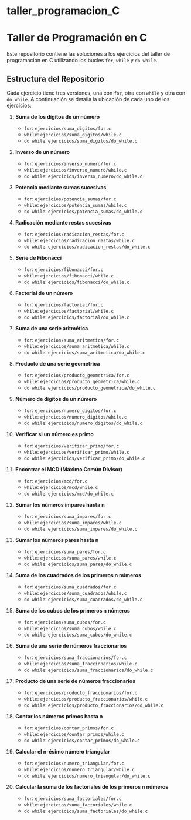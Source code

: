 # taller_programacion_C
# Taller de Programación en C
Este repositorio contiene las soluciones a los ejercicios del taller de programación en C utilizando los bucles `for`, `while` y `do while`.

## Estructura del Repositorio
Cada ejercicio tiene tres versiones, una con `for`, otra con `while` y otra con `do while`. A continuación se detalla la ubicación de cada uno de los ejercicios:

1. **Suma de los dígitos de un número**
   - `for`: `ejercicios/suma_digitos/for.c`
   - `while`: `ejercicios/suma_digitos/while.c`
   - `do while`: `ejercicios/suma_digitos/do_while.c`

2. **Inverso de un número**
   - `for`: `ejercicios/inverso_numero/for.c`
   - `while`: `ejercicios/inverso_numero/while.c`
   - `do while`: `ejercicios/inverso_numero/do_while.c`

3. **Potencia mediante sumas sucesivas**
   - `for`: `ejercicios/potencia_sumas/for.c`
   - `while`: `ejercicios/potencia_sumas/while.c`
   - `do while`: `ejercicios/potencia_sumas/do_while.c`

4. **Radicación mediante restas sucesivas**
   - `for`: `ejercicios/radicacion_restas/for.c`
   - `while`: `ejercicios/radicacion_restas/while.c`
   - `do while`: `ejercicios/radicacion_restas/do_while.c`

5. **Serie de Fibonacci**
   - `for`: `ejercicios/fibonacci/for.c`
   - `while`: `ejercicios/fibonacci/while.c`
   - `do while`: `ejercicios/fibonacci/do_while.c`

6. **Factorial de un número**
   - `for`: `ejercicios/factorial/for.c`
   - `while`: `ejercicios/factorial/while.c`
   - `do while`: `ejercicios/factorial/do_while.c`

7. **Suma de una serie aritmética**
   - `for`: `ejercicios/suma_aritmetica/for.c`
   - `while`: `ejercicios/suma_aritmetica/while.c`
   - `do while`: `ejercicios/suma_aritmetica/do_while.c`

8. **Producto de una serie geométrica**
   - `for`: `ejercicios/producto_geometrica/for.c`
   - `while`: `ejercicios/producto_geometrica/while.c`
   - `do while`: `ejercicios/producto_geometrica/do_while.c`

9. **Número de dígitos de un número**
   - `for`: `ejercicios/numero_digitos/for.c`
   - `while`: `ejercicios/numero_digitos/while.c`
   - `do while`: `ejercicios/numero_digitos/do_while.c`

10. **Verificar si un número es primo**
    - `for`: `ejercicios/verificar_primo/for.c`
    - `while`: `ejercicios/verificar_primo/while.c`
    - `do while`: `ejercicios/verificar_primo/do_while.c`

11. **Encontrar el MCD (Máximo Común Divisor)**
    - `for`: `ejercicios/mcd/for.c`
    - `while`: `ejercicios/mcd/while.c`
    - `do while`: `ejercicios/mcd/do_while.c`

12. **Sumar los números impares hasta n**
    - `for`: `ejercicios/suma_impares/for.c`
    - `while`: `ejercicios/suma_impares/while.c`
    - `do while`: `ejercicios/suma_impares/do_while.c`

13. **Sumar los números pares hasta n**
    - `for`: `ejercicios/suma_pares/for.c`
    - `while`: `ejercicios/suma_pares/while.c`
    - `do while`: `ejercicios/suma_pares/do_while.c`

14. **Suma de los cuadrados de los primeros n números**
    - `for`: `ejercicios/suma_cuadrados/for.c`
    - `while`: `ejercicios/suma_cuadrados/while.c`
    - `do while`: `ejercicios/suma_cuadrados/do_while.c`

15. **Suma de los cubos de los primeros n números**
    - `for`: `ejercicios/suma_cubos/for.c`
    - `while`: `ejercicios/suma_cubos/while.c`
    - `do while`: `ejercicios/suma_cubos/do_while.c`

16. **Suma de una serie de números fraccionarios**
    - `for`: `ejercicios/suma_fraccionarios/for.c`
    - `while`: `ejercicios/suma_fraccionarios/while.c`
    - `do while`: `ejercicios/suma_fraccionarios/do_while.c`

17. **Producto de una serie de números fraccionarios**
    - `for`: `ejercicios/producto_fraccionarios/for.c`
    - `while`: `ejercicios/producto_fraccionarios/while.c`
    - `do while`: `ejercicios/producto_fraccionarios/do_while.c`

18. **Contar los números primos hasta n**
    - `for`: `ejercicios/contar_primos/for.c`
    - `while`: `ejercicios/contar_primos/while.c`
    - `do while`: `ejercicios/contar_primos/do_while.c`

19. **Calcular el n-ésimo número triangular**
    - `for`: `ejercicios/numero_triangular/for.c`
    - `while`: `ejercicios/numero_triangular/while.c`
    - `do while`: `ejercicios/numero_triangular/do_while.c`

20. **Calcular la suma de los factoriales de los primeros n números**
    - `for`: `ejercicios/suma_factoriales/for.c`
    - `while`: `ejercicios/suma_factoriales/while.c`
    - `do while`: `ejercicios/suma_factoriales/do_while.c`
